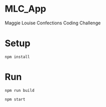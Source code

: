 # MLC_App
Maggie Louise Confections Coding Challenge

# Setup
`npm install`

# Run
`npm run build`

`npm start`
